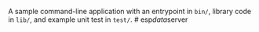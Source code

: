 A sample command-line application with an entrypoint in `bin/`, library code
in `lib/`, and example unit test in `test/`.
#   e s p _ d a t a _ s e r v e r  
 